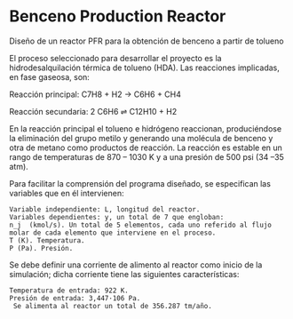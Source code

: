 # Benceno Production Reactor
 Diseño de un reactor PFR para la obtención de benceno a partir de tolueno
 
 El proceso seleccionado para desarrollar el proyecto es la hidrodesalquilación térmica de tolueno (HDA).
Las reacciones implicadas, en fase gaseosa, son:

Reacción principal:                      C7H8 + H2 → C6H6 + CH4

Reacción secundaria:                      2 C6H6 ⇌ C12H10 + H2

En la reacción principal el tolueno e hidrógeno reaccionan, produciéndose la eliminación del grupo metilo y generando una molécula de benceno y otra de metano como productos de reacción. La reacción es estable en un rango de temperaturas de 870 – 1030 K y a una presión de 500 psi (34 –35 atm).

 
Para facilitar la comprensión del programa diseñado, se especifican las variables que en él intervienen:

	Variable independiente: L, longitud del reactor.
	Variables dependientes: y, un total de 7 que engloban: 
 	n_j  (kmol/s). Un total de 5 elementos, cada uno referido al flujo molar de cada elemento que interviene en el proceso.
 	T (K). Temperatura.
 	P (Pa). Presión.
  
Se debe definir una corriente de alimento al reactor como inicio de la simulación; dicha corriente tiene las siguientes características:

 	Temperatura de entrada: 922 K.
 	Presión de entrada: 3,447·106 Pa.
	 Se alimenta al reactor un total de 356.287 tm/año.

